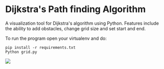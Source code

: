 # Dijkstra's Path finding Algorithm
A visualization tool for Dijkstra's algorithm using Python. 
Features include the ability to add obstacles, change grid size and set start and end. 

To run the program open your virtualenv and do:
```
pip install -r requirements.txt
Python grid.py
```

![](path_finder_gif_1.gif)
